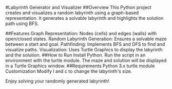 #Labyrinth Generator and Visualizer
##Overview
This Python project creates and visualizes a random labyrinth using a graph-based representation. It generates a solvable labyrinth and highlights the solution path using BFS.

##Features
Graph Representation: Nodes (cells) and edges (walls) with open/closed states.
Random Labyrinth Generation: Ensures a solvable maze between a start and goal.
Pathfinding: Implements BFS and DFS to find and visualize paths.
Visualization: Uses Turtle Graphics to display the labyrinth and the solution.
##How to Run
Install Python.
Run the script in an environment with the turtle module.
The maze and solution will be displayed in a Turtle Graphics window.
##Requirements
Python 3.x
turtle module
Customization
Modify l and c to change the labyrinth's size.

Enjoy solving your randomly generated labyrinth!
